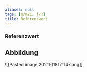 ```yaml
---
aliases: null
tags: [m/m21, f/🥼]
title: Referenzwert
---
```

### Referenzwert
## Abbildung
![[Pasted image 20211018171147.png]]